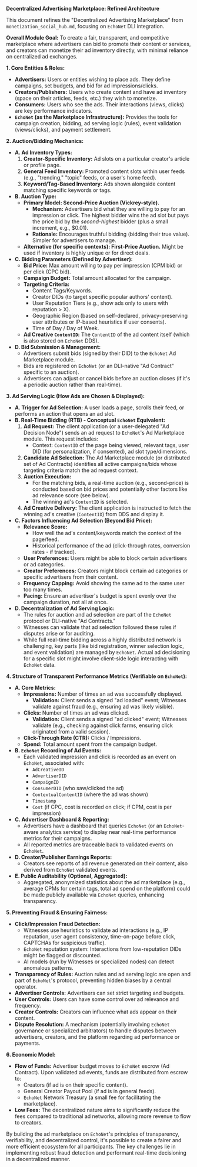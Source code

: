 **Decentralized Advertising Marketplace: Refined Architecture**

This document refines the "Decentralized Advertising Marketplace" from `monetization_social_hub.md`, focusing on `EchoNet` DLI integration.

**Overall Module Goal:** To create a fair, transparent, and competitive marketplace where advertisers can bid to promote their content or services, and creators can monetize their ad inventory directly, with minimal reliance on centralized ad exchanges.

**1. Core Entities & Roles:**

*   **Advertisers:** Users or entities wishing to place ads. They define campaigns, set budgets, and bid for ad impressions/clicks.
*   **Creators/Publishers:** Users who create content and have ad inventory (space on their articles, feeds, etc.) they wish to monetize.
*   **Consumers:** Users who see the ads. Their interactions (views, clicks) are key performance indicators.
*   **`EchoNet` (as the Marketplace Infrastructure):** Provides the tools for campaign creation, bidding, ad serving logic (rules), event validation (views/clicks), and payment settlement.

**2. Auction/Bidding Mechanics:**

*   **A. Ad Inventory Types:**
    1.  **Creator-Specific Inventory:** Ad slots on a particular creator's article or profile page.
    2.  **General Feed Inventory:** Promoted content slots within user feeds (e.g., "trending," "topic" feeds, or a user's home feed).
    3.  **Keyword/Tag-Based Inventory:** Ads shown alongside content matching specific keywords or tags.
*   **B. Auction Type:**
    *   **Primary Model: Second-Price Auction (Vickrey-style).**
        *   **Mechanism:** Advertisers bid what they are willing to pay for an impression or click. The highest bidder wins the ad slot but pays the price bid by the *second-highest* bidder (plus a small increment, e.g., $0.01).
        *   **Rationale:** Encourages truthful bidding (bidding their true value). Simpler for advertisers to manage.
    *   **Alternative (for specific contexts): First-Price Auction.** Might be used if inventory is highly unique or for direct deals.
*   **C. Bidding Parameters (Defined by Advertiser):**
    *   **Bid Price:** Max amount willing to pay per impression (CPM bid) or per click (CPC bid).
    *   **Campaign Budget:** Total amount allocated for the campaign.
    *   **Targeting Criteria:**
        *   Content Tags/Keywords.
        *   Creator DIDs (to target specific popular authors' content).
        *   User Reputation Tiers (e.g., show ads only to users with reputation > X).
        *   Geographic Region (based on self-declared, privacy-preserving user attributes or IP-based heuristics if user consents).
        *   Time of Day / Day of Week.
    *   **Ad Creative `ContentID`:** The `ContentID` of the ad content itself (which is also stored on `EchoNet` DDS).
*   **D. Bid Submission & Management:**
    *   Advertisers submit bids (signed by their DID) to the `EchoNet` Ad Marketplace module.
    *   Bids are registered on `EchoNet` (or an DLI-native "Ad Contract" specific to an auction).
    *   Advertisers can adjust or cancel bids before an auction closes (if it's a periodic auction rather than real-time).

**3. Ad Serving Logic (How Ads are Chosen & Displayed):**

*   **A. Trigger for Ad Selection:** A user loads a page, scrolls their feed, or performs an action that opens an ad slot.
*   **B. Real-Time Bidding (RTB) - Conceptual `EchoNet` Equivalent:**
    1.  **Ad Request:** The client application (or a user-delegated "Ad Decision Node") sends an ad request to `EchoNet`'s Ad Marketplace module. This request includes:
        *   Context: `ContentID` of the page being viewed, relevant tags, user DID (for personalization, if consented), ad slot type/dimensions.
    2.  **Candidate Ad Selection:** The Ad Marketplace module (or distributed set of Ad Contracts) identifies all active campaigns/bids whose targeting criteria match the ad request context.
    3.  **Auction Execution:**
        *   For the matching bids, a real-time auction (e.g., second-price) is conducted based on bid prices and potentially other factors like ad relevance score (see below).
        *   The winning ad's `ContentID` is selected.
    4.  **Ad Creative Delivery:** The client application is instructed to fetch the winning ad's creative (`ContentID`) from DDS and display it.
*   **C. Factors Influencing Ad Selection (Beyond Bid Price):**
    *   **Relevance Score:**
        *   How well the ad's content/keywords match the context of the page/feed.
        *   Historical performance of the ad (click-through rates, conversion rates - if tracked).
    *   **User Preferences:** Users might be able to block certain advertisers or ad categories.
    *   **Creator Preferences:** Creators might block certain ad categories or specific advertisers from their content.
    *   **Frequency Capping:** Avoid showing the same ad to the same user too many times.
    *   **Pacing:** Ensure an advertiser's budget is spent evenly over the campaign duration, not all at once.
*   **D. Decentralization of Ad Serving Logic:**
    *   The rules for auction and ad selection are part of the `EchoNet` protocol or DLI-native "Ad Contracts."
    *   Witnesses can validate that ad selection followed these rules if disputes arise or for auditing.
    *   While full real-time bidding across a highly distributed network is challenging, key parts (like bid registration, winner selection logic, and event validation) are managed by `EchoNet`. Actual ad decisioning for a specific slot might involve client-side logic interacting with `EchoNet` data.

**4. Structure of Transparent Performance Metrics (Verifiable on `EchoNet`):**

*   **A. Core Metrics:**
    *   **Impressions:** Number of times an ad was successfully displayed.
        *   **Validation:** Client sends a signed "ad loaded" event; Witnesses validate against fraud (e.g., ensuring ad was likely visible).
    *   **Clicks:** Number of times an ad was clicked.
        *   **Validation:** Client sends a signed "ad clicked" event; Witnesses validate (e.g., checking against click farms, ensuring click originated from a valid session).
    *   **Click-Through Rate (CTR):** Clicks / Impressions.
    *   **Spend:** Total amount spent from the campaign budget.
*   **B. `EchoNet` Recording of Ad Events:**
    *   Each validated impression and click is recorded as an event on `EchoNet`, associated with:
        *   `AdCreativeID`
        *   `AdvertiserDID`
        *   `CampaignID`
        *   `ConsumerDID` (who saw/clicked the ad)
        *   `ContextualContentID` (where the ad was shown)
        *   `Timestamp`
        *   `Cost` (if CPC, cost is recorded on click; if CPM, cost is per impression)
*   **C. Advertiser Dashboard & Reporting:**
    *   Advertisers have a dashboard that queries `EchoNet` (or an `EchoNet`-aware analytics service) to display near real-time performance metrics for their campaigns.
    *   All reported metrics are traceable back to validated events on `EchoNet`.
*   **D. Creator/Publisher Earnings Reports:**
    *   Creators see reports of ad revenue generated on their content, also derived from `EchoNet` validated events.
*   **E. Public Auditability (Optional, Aggregated):**
    *   Aggregated, anonymized statistics about the ad marketplace (e.g., average CPMs for certain tags, total ad spend on the platform) could be made publicly available via `EchoNet` queries, enhancing transparency.

**5. Preventing Fraud & Ensuring Fairness:**

*   **Click/Impression Fraud Detection:**
    *   Witnesses use heuristics to validate ad interactions (e.g., IP reputation, user agent consistency, time-on-page before click, CAPTCHAs for suspicious traffic).
    *   `EchoNet` reputation system: Interactions from low-reputation DIDs might be flagged or discounted.
    *   AI models (run by Witnesses or specialized nodes) can detect anomalous patterns.
*   **Transparency of Rules:** Auction rules and ad serving logic are open and part of `EchoNet`'s protocol, preventing hidden biases by a central operator.
*   **Advertiser Controls:** Advertisers can set strict targeting and budgets.
*   **User Controls:** Users can have some control over ad relevance and frequency.
*   **Creator Controls:** Creators can influence what ads appear on their content.
*   **Dispute Resolution:** A mechanism (potentially involving `EchoNet` governance or specialized arbitrators) to handle disputes between advertisers, creators, and the platform regarding ad performance or payments.

**6. Economic Model:**

*   **Flow of Funds:** Advertiser budget moves to `EchoNet` escrow (Ad Contract). Upon validated ad events, funds are distributed from escrow to:
    *   Creators (if ad is on their specific content).
    *   General Creator Payout Pool (if ad is in general feeds).
    *   `EchoNet` Network Treasury (a small fee for facilitating the marketplace).
*   **Low Fees:** The decentralized nature aims to significantly reduce the fees compared to traditional ad networks, allowing more revenue to flow to creators.

By building the ad marketplace on `EchoNet`'s principles of transparency, verifiability, and decentralized control, it's possible to create a fairer and more efficient ecosystem for all participants. The key challenges lie in implementing robust fraud detection and performant real-time decisioning in a decentralized manner.
